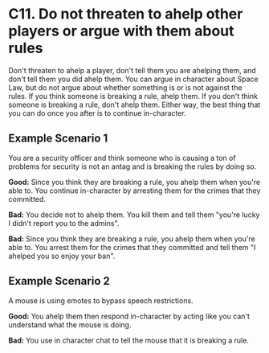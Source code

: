 # C11. Do not threaten to ahelp other players or argue with them about rules

Don't threaten to ahelp a player, don't tell them you are ahelping them, and don't tell them you did ahelp them. You can argue in character about Space Law, but do not argue about whether something is or is not against the rules. If you think someone is breaking a rule, ahelp them. If you don't think someone is breaking a rule, don't ahelp them. Either way, the best thing that you can do once you after is to continue in-character.

## Example Scenario 1
You are a security officer and think someone who is causing a ton of problems for security is not an antag and is breaking the rules by doing so.

**Good:** Since you think they are breaking a rule, you ahelp them when you're able to. You continue in-character by arresting them for the crimes that they committed.

**Bad:** You decide not to ahelp them. You kill them and tell them "you're lucky I didn't report you to the admins".

**Bad:** Since you think they are breaking a rule, you ahelp them when you're able to. You arrest them for the crimes that they committed and tell them "I ahelped you so enjoy your ban".

## Example Scenario 2
A mouse is using emotes to bypass speech restrictions.

**Good:** You ahelp them then respond in-character by acting like you can't understand what the mouse is doing.

**Bad:** You use in character chat to tell the mouse that it is breaking a rule.
